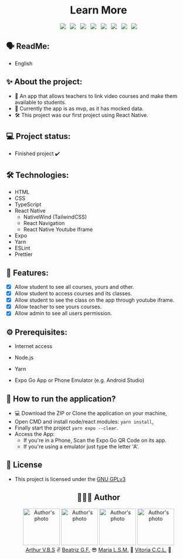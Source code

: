 <h1 align="center">Learn More</h1>

<div align="center">
  <img src="https://img.shields.io/badge/License-GNU%20GPLv3-000?style=social&logo=json&logoColor=469BD2">
  &nbsp;
  <img src="https://img.shields.io/badge/GitHub-000?style=social&logo=github&logoColor=469BD2">
  &nbsp;
  <img src="https://img.shields.io/badge/HTML-000?style=social&logo=html5&logoColor=469BD2">
  &nbsp;
  <img src="https://img.shields.io/badge/CSS-000?style=social&logo=css3&logoColor=469BD2">
  &nbsp;
  <img src="https://img.shields.io/badge/TypeScript-000?style=social&logo=typescript&logoColor=469BD2">
  &nbsp;
  <img src="https://img.shields.io/badge/React%20Native-000?style=social&logo=react&logoColor=469BD2">
  &nbsp;
  <img src="https://img.shields.io/badge/Tailwind-000?style=social&logo=tailwindcss&logoColor=469BD2">
  &nbsp;
  <img src="https://img.shields.io/badge/Expo-000?style=social&logo=expo&logoColor=469BD2">
</div>

## 🗣️ ReadMe:

- English

## ✨ About the project:

- 📖 An app that allows teachers to link video courses and make them available to students.
- 🎲 Currently the app is as mvp, as it has mocked data.
- 🛠️ This project was our first project using React Native.

## 💻 Project status:

- Finished project ✔️

## 🛠 Technologies:

- HTML
- CSS
- TypeScript
- React Native
  - NativeWind (TailwindCSS)
  - React Navigation
  - React Native Youtube Iframe
- Expo
- Yarn
- ESLint
- Prettier

## 📝 Features:

- [x] Allow student to see all courses, yours and other.
- [x] Allow student to access courses and its classes.
- [x] Allow student to see the class on the app through youtube iframe.
- [x] Allow teacher to see yours courses.
- [x] Allow admin to see all users permission.

## ⚙️ Prerequisites:

- Internet access

- Node.js

- Yarn

- Expo Go App or Phone Emulator (e.g. Android Studio)

## 🚀 How to run the application?

- 💻 Download the ZIP or Clone the application on your machine,
- Open CMD and install node/react modules: `yarn install`,
- Finally start the project `yarn expo --clear`.
- Access the App:
  - If you're in a Phone, Scan the Expo Go QR Code on its app.
  - If you're using a emulator just type the letter 'A'.

## 📝 License

- This project is licensed under the [GNU GPLv3](https://github.com/ArthurVBS/LearnMore/blob/main/LICENSE)

<h2 align="center">👨🏽‍💻 Author</h2>
<div align="center">
  <img width="100px;" src="https://avatars.githubusercontent.com/u/84406367?v=4" alt="Author's photo"/>
  <img width="100px;" src="https://avatars.githubusercontent.com/u/85123299?v=4" alt="Author's photo"/>
  <img width="100px;" src="https://avatars.githubusercontent.com/u/84513183?v=4" alt="Author's photo"/>
  <img width="100px;" src="https://avatars.githubusercontent.com/u/83993289?v=4" alt="Author's photo"/>
  <br>
  <span>
    <a href="https://github.com/ArthurVBS" target="_blank" rel="external">Arthur V.B.S</a> ✌️
    <a href="https://github.com/beatrizgfontes" target="_blank" rel="external">Beatriz G.F.</a> 😎
    <a href="https://github.com/MariaManguinho" target="_blank" rel="external">Maria L.S.M.</a> 🫰
    <a href="https://github.com/VitoriaLira" target="_blank" rel="external">Vitoria C.C.L.</a> 💅
  </span>
</div>
